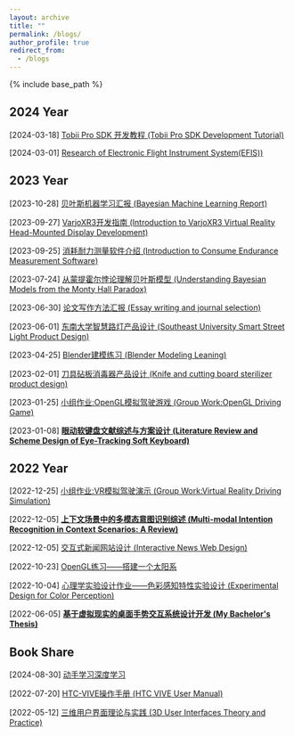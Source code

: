 ```yaml
---
layout: archive
title: ""
permalink: /blogs/
author_profile: true
redirect_from:
  - /blogs
---
```


{% include base_path %}
## 2024 Year
[2024-03-18] [Tobii Pro SDK 开发教程 (Tobii Pro SDK Development Tutorial)](https://docs.google.com/presentation/d/1Wr5w-5GRo-_frGUTH2YHprniDYChZOYp/edit?usp=sharing&ouid=100297279513463186179&rtpof=true&sd=true)

[2024-03-01] [Research of Electronic Flight Instrument System(EFIS))](../files/2024-03-01.pdf)

## 2023 Year
[2023-10-28] [贝叶斯机器学习汇报 (Bayesian Machine Learning Report)](../files/2023-10-28.pdf)

[2023-09-27] [VarjoXR3开发指南 (Introduction to VarjoXR3 Virtual Reality Head-Mounted Display Development)](../files/2023-09-27.pdf)

[2023-09-25] [消耗耐力测量软件介绍 (Introduction to Consume Endurance Measurement Software)](../files/2023-09-25.pdf)

[2023-07-24] [从蒙提霍尔悖论理解贝叶斯模型 (Understanding Bayesian Models from the Monty Hall Paradox)](../files/2023-07-24.pdf)

[2023-06-30] [论文写作方法汇报 (Essay writing and journal selection)](../files/2023-06-30.pdf)

[2023-06-01] [东南大学智慧路灯产品设计 (Southeast University Smart Street Light Product Design)](../files/2023-06-01.pdf)

[2023-04-25] [Blender建模练习 (Blender Modeling Leaning)](../files/2023-04-25.pdf)

[2023-02-01] [刀具砧板消毒器产品设计 (Knife and cutting board sterilizer product design)](../files/2023-02-01.pdf)

[2023-01-25] [小组作业:OpenGL模拟驾驶游戏 (Group Work:OpenGL Driving Game)](https://drive.google.com/file/d/1aEtHaxnJk7JKSTUshmjkV-_qFU953CHT/view?usp=sharing)

[2023-01-08] [**眼动软键盘文献综述与方案设计 (Literature Review and Scheme Design of Eye-Tracking Soft Keyboard)**](../files/2023-01-08.pdf)

## 2022 Year
[2022-12-25] [小组作业:VR模拟驾驶演示 (Group Work:Virtual Reality Driving Simulation)](https://drive.google.com/file/d/1ryOruc_uhJQt2VQCcmnYGUfgfW_n1RMJ/view?usp=sharing)

[2022-12-05] [**上下文场景中的多模态意图识别综述 (Multi-modal Intention Recognition in Context Scenarios: A Review)**](../files/2022-12-05.pdf)

[2022-12-05] [交互式新闻网站设计 (Interactive News Web Design)](https://www.figma.com/proto/R6ywW5fDKnnSzXuMfLK8Gd/News-Web-Design-Work---220426-ZRS?page-id=182%3A1749&node-id=258-6048&node-type=CANVAS&viewport=753%2C631%2C0.07&t=jkobKEmXIqYnPRmg-1&scaling=scale-down&content-scaling=fixed&starting-point-node-id=182%3A19724)

[2022-10-23] [OpenGL练习——搭建一个太阳系](/blogs/2022/10/LearningOpenGL/)

[2022-10-04] [心理学实验设计作业——色彩感知特性实验设计 (Experimental Design for Color Perception)](../files/2022-10-04.pdf)

[2022-06-05] [**基于虚拟现实的桌面手势交互系统设计开发 (My Bachelor's Thesis)**](../files/2022-06-05.pdf)


## Book Share
[2024-08-30] [动手学习深度学习](https://zh-v2.d2l.ai/d2l-zh.pdf)

[2022-07-20] [HTC-VIVE操作手册 (HTC VIVE User Manual)](https://drive.google.com/file/d/1DpwvJlzLS8EVWLci5qeWcwg_-hDVa0tJ/view?usp=sharing)

[2022-05-12] [三维用户界面理论与实践 (3D User Interfaces Theory and Practice)](https://ptgmedia.pearsoncmg.com/images/9780201758672/samplepages/0201758679.pdf)

